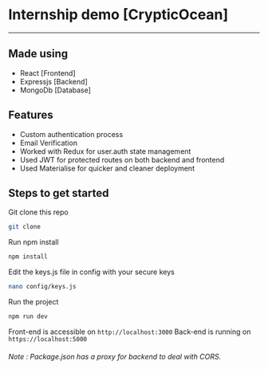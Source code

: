 # Internship demo [CrypticOcean]
---

## Made using 
- React [Frontend]
- Expressjs [Backend]
- MongoDb [Database]
  
## Features
- Custom authentication process
- Email Verification
- Worked with Redux for user.auth state management
- Used JWT for protected routes on both backend and frontend
- Used Materialise for quicker and cleaner deployment

## Steps to get started
Git clone this repo 
```bash
git clone 
```
Run npm install
```bash
npm install
```
Edit the keys.js file in config with your secure keys
```bash
nano config/keys.js
```
Run the project
```bash
npm run dev
```

Front-end is accessible on ```http://localhost:3000```
Back-end is running on ```https://localhost:5000```

###### Note : Package.json has a proxy for backend to deal with CORS.